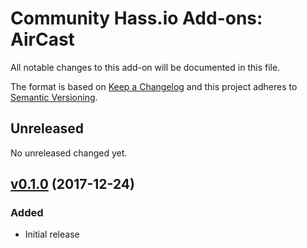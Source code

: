 # Community Hass.io Add-ons: AirCast

All notable changes to this add-on will be documented in this file.

The format is based on [Keep a Changelog][keep-a-changelog]
and this project adheres to [Semantic Versioning][semantic-versioning].

## Unreleased

No unreleased changed yet.

## [v0.1.0] (2017-12-24)

### Added

- Initial release

[keep-a-changelog]: http://keepachangelog.com/en/1.0.0/
[semantic-versioning]: http://semver.org/spec/v2.0.0.html
[v0.1.0]: https://github.com/hassio-addons/addon-aircast/tree/v0.1.0
